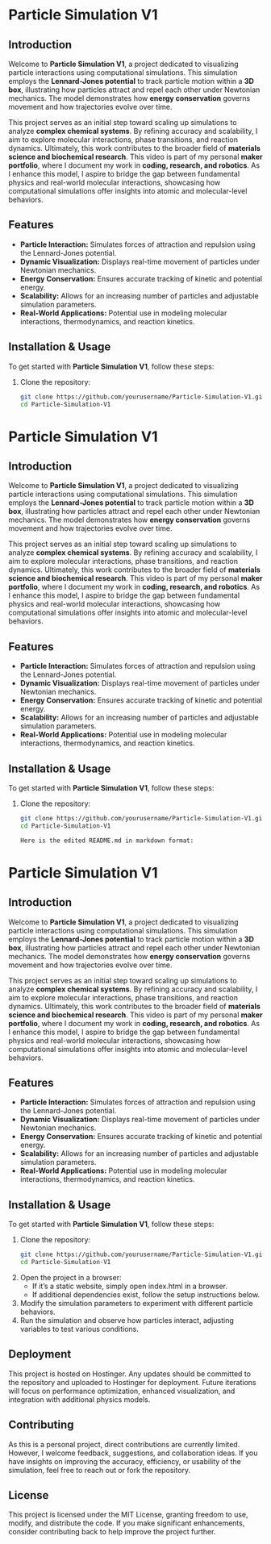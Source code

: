 # Particle Simulation V1

## Introduction

Welcome to **Particle Simulation V1**, a project dedicated to visualizing particle interactions using computational simulations. This simulation employs the **Lennard-Jones potential** to track particle motion within a **3D box**, illustrating how particles attract and repel each other under Newtonian mechanics. The model demonstrates how **energy conservation** governs movement and how trajectories evolve over time.

This project serves as an initial step toward scaling up simulations to analyze **complex chemical systems**. By refining accuracy and scalability, I aim to explore molecular interactions, phase transitions, and reaction dynamics. Ultimately, this work contributes to the broader field of **materials science and biochemical research**. This video is part of my personal **maker portfolio**, where I document my work in **coding, research, and robotics**. As I enhance this model, I aspire to bridge the gap between fundamental physics and real-world molecular interactions, showcasing how computational simulations offer insights into atomic and molecular-level behaviors.

## Features

- **Particle Interaction:** Simulates forces of attraction and repulsion using the Lennard-Jones potential.
- **Dynamic Visualization:** Displays real-time movement of particles under Newtonian mechanics.
- **Energy Conservation:** Ensures accurate tracking of kinetic and potential energy.
- **Scalability:** Allows for an increasing number of particles and adjustable simulation parameters.
- **Real-World Applications:** Potential use in modeling molecular interactions, thermodynamics, and reaction kinetics.

## Installation & Usage

To get started with **Particle Simulation V1**, follow these steps:

1. Clone the repository:
   ```bash
   git clone https://github.com/yourusername/Particle-Simulation-V1.git
   cd Particle-Simulation-V1

# Particle Simulation V1

## Introduction

Welcome to **Particle Simulation V1**, a project dedicated to visualizing particle interactions using computational simulations. This simulation employs the **Lennard-Jones potential** to track particle motion within a **3D box**, illustrating how particles attract and repel each other under Newtonian mechanics. The model demonstrates how **energy conservation** governs movement and how trajectories evolve over time.

This project serves as an initial step toward scaling up simulations to analyze **complex chemical systems**. By refining accuracy and scalability, I aim to explore molecular interactions, phase transitions, and reaction dynamics. Ultimately, this work contributes to the broader field of **materials science and biochemical research**. This video is part of my personal **maker portfolio**, where I document my work in **coding, research, and robotics**. As I enhance this model, I aspire to bridge the gap between fundamental physics and real-world molecular interactions, showcasing how computational simulations offer insights into atomic and molecular-level behaviors.

## Features

- **Particle Interaction:** Simulates forces of attraction and repulsion using the Lennard-Jones potential.
- **Dynamic Visualization:** Displays real-time movement of particles under Newtonian mechanics.
- **Energy Conservation:** Ensures accurate tracking of kinetic and potential energy.
- **Scalability:** Allows for an increasing number of particles and adjustable simulation parameters.
- **Real-World Applications:** Potential use in modeling molecular interactions, thermodynamics, and reaction kinetics.

## Installation & Usage

To get started with **Particle Simulation V1**, follow these steps:

1. Clone the repository:
   ```bash
   git clone https://github.com/yourusername/Particle-Simulation-V1.git
   cd Particle-Simulation-V1

   Here is the edited README.md in markdown format:

# Particle Simulation V1

## Introduction

Welcome to **Particle Simulation V1**, a project dedicated to visualizing particle interactions using computational simulations. This simulation employs the **Lennard-Jones potential** to track particle motion within a **3D box**, illustrating how particles attract and repel each other under Newtonian mechanics. The model demonstrates how **energy conservation** governs movement and how trajectories evolve over time.

This project serves as an initial step toward scaling up simulations to analyze **complex chemical systems**. By refining accuracy and scalability, I aim to explore molecular interactions, phase transitions, and reaction dynamics. Ultimately, this work contributes to the broader field of **materials science and biochemical research**. This video is part of my personal **maker portfolio**, where I document my work in **coding, research, and robotics**. As I enhance this model, I aspire to bridge the gap between fundamental physics and real-world molecular interactions, showcasing how computational simulations offer insights into atomic and molecular-level behaviors.

## Features

- **Particle Interaction:** Simulates forces of attraction and repulsion using the Lennard-Jones potential.
- **Dynamic Visualization:** Displays real-time movement of particles under Newtonian mechanics.
- **Energy Conservation:** Ensures accurate tracking of kinetic and potential energy.
- **Scalability:** Allows for an increasing number of particles and adjustable simulation parameters.
- **Real-World Applications:** Potential use in modeling molecular interactions, thermodynamics, and reaction kinetics.

## Installation & Usage

To get started with **Particle Simulation V1**, follow these steps:

1. Clone the repository:
   ```bash
   git clone https://github.com/yourusername/Particle-Simulation-V1.git
   cd Particle-Simulation-V1

2.	Open the project in a browser:
	- If it’s a static website, simply open index.html in a browser.
	- If additional dependencies exist, follow the setup instructions below.
3.	Modify the simulation parameters to experiment with different particle behaviors.
4.	Run the simulation and observe how particles interact, adjusting variables to test various conditions.

## Deployment

This project is hosted on Hostinger. Any updates should be committed to the repository and uploaded to Hostinger for deployment. Future iterations will focus on performance optimization, enhanced visualization, and integration with additional physics models.

## Contributing

As this is a personal project, direct contributions are currently limited. However, I welcome feedback, suggestions, and collaboration ideas. If you have insights on improving the accuracy, efficiency, or usability of the simulation, feel free to reach out or fork the repository.

## License

This project is licensed under the MIT License, granting freedom to use, modify, and distribute the code. If you make significant enhancements, consider contributing back to help improve the project further.
